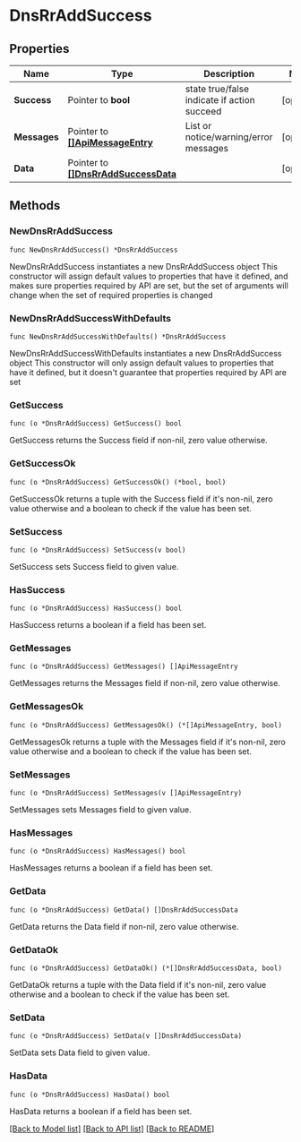 # DnsRrAddSuccess

## Properties

Name | Type | Description | Notes
------------ | ------------- | ------------- | -------------
**Success** | Pointer to **bool** | state true/false indicate if action succeed | [optional] 
**Messages** | Pointer to [**[]ApiMessageEntry**](ApiMessageEntry.md) | List or notice/warning/error messages | [optional] 
**Data** | Pointer to [**[]DnsRrAddSuccessData**](DnsRrAddSuccessData.md) |  | [optional] 

## Methods

### NewDnsRrAddSuccess

`func NewDnsRrAddSuccess() *DnsRrAddSuccess`

NewDnsRrAddSuccess instantiates a new DnsRrAddSuccess object
This constructor will assign default values to properties that have it defined,
and makes sure properties required by API are set, but the set of arguments
will change when the set of required properties is changed

### NewDnsRrAddSuccessWithDefaults

`func NewDnsRrAddSuccessWithDefaults() *DnsRrAddSuccess`

NewDnsRrAddSuccessWithDefaults instantiates a new DnsRrAddSuccess object
This constructor will only assign default values to properties that have it defined,
but it doesn't guarantee that properties required by API are set

### GetSuccess

`func (o *DnsRrAddSuccess) GetSuccess() bool`

GetSuccess returns the Success field if non-nil, zero value otherwise.

### GetSuccessOk

`func (o *DnsRrAddSuccess) GetSuccessOk() (*bool, bool)`

GetSuccessOk returns a tuple with the Success field if it's non-nil, zero value otherwise
and a boolean to check if the value has been set.

### SetSuccess

`func (o *DnsRrAddSuccess) SetSuccess(v bool)`

SetSuccess sets Success field to given value.

### HasSuccess

`func (o *DnsRrAddSuccess) HasSuccess() bool`

HasSuccess returns a boolean if a field has been set.

### GetMessages

`func (o *DnsRrAddSuccess) GetMessages() []ApiMessageEntry`

GetMessages returns the Messages field if non-nil, zero value otherwise.

### GetMessagesOk

`func (o *DnsRrAddSuccess) GetMessagesOk() (*[]ApiMessageEntry, bool)`

GetMessagesOk returns a tuple with the Messages field if it's non-nil, zero value otherwise
and a boolean to check if the value has been set.

### SetMessages

`func (o *DnsRrAddSuccess) SetMessages(v []ApiMessageEntry)`

SetMessages sets Messages field to given value.

### HasMessages

`func (o *DnsRrAddSuccess) HasMessages() bool`

HasMessages returns a boolean if a field has been set.

### GetData

`func (o *DnsRrAddSuccess) GetData() []DnsRrAddSuccessData`

GetData returns the Data field if non-nil, zero value otherwise.

### GetDataOk

`func (o *DnsRrAddSuccess) GetDataOk() (*[]DnsRrAddSuccessData, bool)`

GetDataOk returns a tuple with the Data field if it's non-nil, zero value otherwise
and a boolean to check if the value has been set.

### SetData

`func (o *DnsRrAddSuccess) SetData(v []DnsRrAddSuccessData)`

SetData sets Data field to given value.

### HasData

`func (o *DnsRrAddSuccess) HasData() bool`

HasData returns a boolean if a field has been set.


[[Back to Model list]](../README.md#documentation-for-models) [[Back to API list]](../README.md#documentation-for-api-endpoints) [[Back to README]](../README.md)



